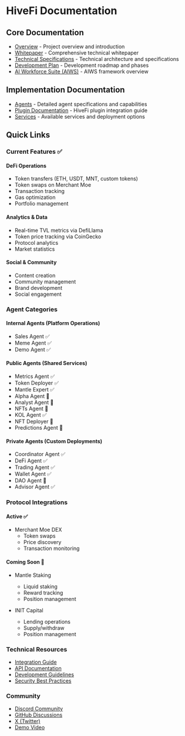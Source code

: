 # HiveFi Documentation

## Core Documentation
- [Overview](overview.md) - Project overview and introduction
- [Whitepaper](whitepaper.md) - Comprehensive technical whitepaper
- [Technical Specifications](specs.md) - Technical architecture and specifications
- [Development Plan](plan.md) - Development roadmap and phases
- [AI Workforce Suite (AIWS)](aiws.md) - AIWS framework overview

## Implementation Documentation
- [Agents](agents.md) - Detailed agent specifications and capabilities
- [Plugin Documentation](plugin-hivefi.md) - HiveFi plugin integration guide
- [Services](services.md) - Available services and deployment options

## Quick Links

### Current Features ✅

#### DeFi Operations
- Token transfers (ETH, USDT, MNT, custom tokens)
- Token swaps on Merchant Moe
- Transaction tracking
- Gas optimization
- Portfolio management

#### Analytics & Data
- Real-time TVL metrics via DefiLlama
- Token price tracking via CoinGecko
- Protocol analytics
- Market statistics

#### Social & Community
- Content creation
- Community management
- Brand development
- Social engagement

### Agent Categories

#### Internal Agents (Platform Operations)
- Sales Agent ✅
- Meme Agent ✅
- Demo Agent ✅

#### Public Agents (Shared Services)
- Metrics Agent ✅
- Token Deployer ✅
- Mantle Expert ✅
- Alpha Agent 🔄
- Analyst Agent 🔄
- NFTs Agent 🔄
- KOL Agent ✅
- NFT Deployer 🔄
- Predictions Agent 🔄

#### Private Agents (Custom Deployments)
- Coordinator Agent ✅
- DeFi Agent ✅
- Trading Agent ✅
- Wallet Agent ✅
- DAO Agent 🔄
- Advisor Agent ✅

### Protocol Integrations

#### Active ✅
- Merchant Moe DEX
  - Token swaps
  - Price discovery
  - Transaction monitoring

#### Coming Soon 🔄
- Mantle Staking
  - Liquid staking
  - Reward tracking
  - Position management

- INIT Capital
  - Lending operations
  - Supply/withdraw
  - Position management

### Technical Resources
- [Integration Guide](plugin-hivefi.md#integration-guide)
- [API Documentation](plugin-hivefi.md#api-integration)
- [Development Guidelines](plugin-hivefi.md#best-practices)
- [Security Best Practices](specs.md#security-implementation)

### Community
- [Discord Community](https://discord.gg/APAKDaUYAM)
- [GitHub Discussions](https://github.com/worksgoodcompany/hivefi/discussions)
- [X (Twitter)](https://x.com/HiveFiAgent)
- [Demo Video](https://youtu.be/48U3xAXCxqs)
